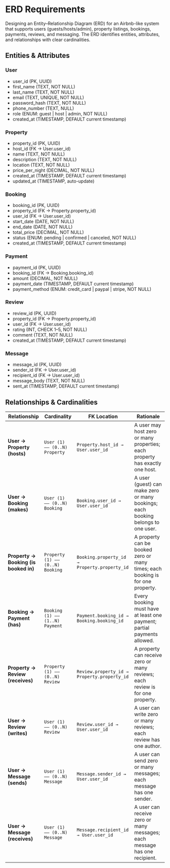 # ERD Requirements
Designing an Entity–Relationship Diagram (ERD) for an Airbnb-like system that supports users (guests/hosts/admin), property listings, bookings, payments, reviews, and messaging. The ERD identifies entities, attributes, and relationships with clear cardinalities.


## Entities & Attributes

### User
- user_id (PK, UUID)
- first_name (TEXT, NOT NULL)
- last_name (TEXT, NOT NULL)
- email (TEXT, UNIQUE, NOT NULL)
- password_hash (TEXT, NOT NULL)
- phone_number (TEXT, NULL)
- role (ENUM: guest | host | admin, NOT NULL)
- created_at (TIMESTAMP, DEFAULT current timestamp)

### Property
- property_id (PK, UUID)
- host_id (FK → User.user_id)
- name (TEXT, NOT NULL)
- description (TEXT, NOT NULL)
- location (TEXT, NOT NULL)
- price_per_night (DECIMAL, NOT NULL)
- created_at (TIMESTAMP, DEFAULT current timestamp)
- updated_at (TIMESTAMP, auto-update)

### Booking
- booking_id (PK, UUID)
- property_id (FK → Property.property_id)
- user_id (FK → User.user_id)
- start_date (DATE, NOT NULL)
- end_date (DATE, NOT NULL)
- total_price (DECIMAL, NOT NULL)
- status (ENUM: pending | confirmed | canceled, NOT NULL)
- created_at (TIMESTAMP, DEFAULT current timestamp)

### Payment
- payment_id (PK, UUID)
- booking_id (FK → Booking.booking_id)
- amount (DECIMAL, NOT NULL)
- payment_date (TIMESTAMP, DEFAULT current timestamp)
- payment_method (ENUM: credit_card | paypal | stripe, NOT NULL)

### Review
- review_id (PK, UUID)
- property_id (FK → Property.property_id)
- user_id (FK → User.user_id)
- rating (INT, CHECK 1–5, NOT NULL)
- comment (TEXT, NOT NULL)
- created_at (TIMESTAMP, DEFAULT current timestamp)

### Message
- message_id (PK, UUID)
- sender_id (FK → User.user_id)
- recipient_id (FK → User.user_id)
- message_body (TEXT, NOT NULL)
- sent_at (TIMESTAMP, DEFAULT current timestamp)


## Relationships & Cardinalities

| Relationship                          | Cardinality                      | FK Location                                  | Rationale                                                                        |
| ------------------------------------- | -------------------------------- | -------------------------------------------- | -------------------------------------------------------------------------------- |
| **User → Property (hosts)**           | `User (1) —— (0..N) Property`    | `Property.host_id → User.user_id`            | A user may host zero or many properties; each property has exactly one host.     |
| **User → Booking (makes)**            | `User (1) —— (0..N) Booking`     | `Booking.user_id → User.user_id`             | A user (guest) can make zero or many bookings; each booking belongs to one user. |
| **Property → Booking (is booked in)** | `Property (1) —— (0..N) Booking` | `Booking.property_id → Property.property_id` | A property can be booked zero or many times; each booking is for one property.   |
| **Booking → Payment (has)**           | `Booking (1) —— (1..N) Payment`  | `Payment.booking_id → Booking.booking_id`    | Every booking must have at least one payment; partial payments allowed.          |
| **Property → Review (receives)**      | `Property (1) —— (0..N) Review`  | `Review.property_id → Property.property_id`  | A property can receive zero or many reviews; each review is for one property.    |
| **User → Review (writes)**            | `User (1) —— (0..N) Review`      | `Review.user_id → User.user_id`              | A user can write zero or many reviews; each review has one author.               |
| **User → Message (sends)**            | `User (1) —— (0..N) Message`     | `Message.sender_id → User.user_id`           | A user can send zero or many messages; each message has one sender.              |
| **User → Message (receives)**         | `User (1) —— (0..N) Message`     | `Message.recipient_id → User.user_id`        | A user can receive zero or many messages; each message has one recipient.        |
